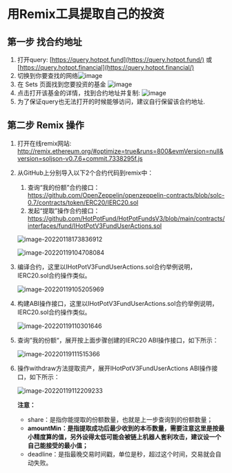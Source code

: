 # 用Remix工具提取自己的投资



## 第一步 找合约地址

1. 打开query:
   [https://query.hotpot.fund](https://query.hotpot.fund/) 或 [https://query.hotpot.financial](https://query.hotpot.financial/)
2. 切换到你要查找的网络![image](../../assets/imgs/B4C1612142FE4E8AACFA8AB80BD51642.png)
3. 在 Sets 页面找到您要投资的基金
   ![image](../../assets/imgs/3C983E29275A48E58628775A9B5B77DC.png)
4. 点击打开该基金的详情，找到合约地址并复制: ![image](../../assets/imgs/E31DF8F1A1B049CF84DD413227305267.png)
5. 为了保证query也无法打开的时候能够访问，建议自行保留该合约地址.



## 第二步 Remix 操作

1. 打开在线remix网站: http://remix.ethereum.org/#optimize=true&runs=800&evmVersion=null&version=soljson-v0.7.6+commit.7338295f.js

   

2. 从GitHub上分别导入以下2个合约代码到remix中：

   1. 查询“我的份额”合约接口：https://github.com/OpenZeppelin/openzeppelin-contracts/blob/solc-0.7/contracts/token/ERC20/IERC20.sol
   2. 发起“提取”操作合约接口：https://github.com/HotPotFund/HotPotFundsV3/blob/main/contracts/interfaces/fund/IHotPotV3FundUserActions.sol

   ![image-20220118173836912](../../assets/imgs/image-20220118173836912.png)

   ![image-20220119104708084](../../assets/imgs/image-20220119104708084.png)

   

3. 编译合约，这里以IHotPotV3FundUserActions.sol合约举例说明，IERC20.sol合约操作类似。

   ![image-20220119105205969](../../assets/imgs/image-20220119105205969.png)

   

4. 构建ABI操作接口，这里以IHotPotV3FundUserActions.sol合约举例说明，IERC20.sol合约操作类似。

   ![image-20220119110301646](../../assets/imgs/image-20220119110301646.png)

   

5. 查询”我的份额“，展开按上面步骤创建的IERC20 ABI操作接口，如下所示：

   ![image-20220119111515366](../../assets/imgs/image-20220119111515366.png)

   

6. 操作withdraw方法提取资产，展开IHotPotV3FundUserActions ABI操作接口，如下所示：

   ![image-20220119112209233](../../assets/imgs/image-20220119112209233.png)

   **注意：**

   + share：是指你能提取的份额数量，也就是上一步查询到的份额数量；
   + **amountMin：是指提取成功后最少收到的本币数量，需要注意这里是按最小精度算的值，另外设得太低可能会被链上机器人套利攻击，建议设一个自己能接受的最小值；**
   + deadline：是指最晚交易时间戳，单位是秒，超过这个时间，交易就会自动失败。

